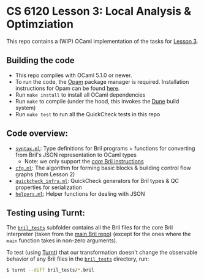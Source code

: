 # CS 6120 Lesson 3: Local Analysis & Optimziation

This repo contains a (WIP) OCaml implementation of the tasks for [Lesson 3](https://www.cs.cornell.edu/courses/cs6120/2025sp/lesson/3/).

## Building the code
- This repo compiles with OCaml 5.1.0 or newer.
- To run the code, the [Opam](https://opam.ocaml.org) package manager is required. Installation instructions for Opam can be found [here](https://opam.ocaml.org/doc/Install.html).
- Run `make install` to install all OCaml dependencies
- Run `make` to compile (under the hood, this invokes the [Dune](https://dune.build/install) build system)
- Run `make test` to run all the QuickCheck tests in this repo 

## Code overview:
- [`syntax.ml`](./lib/syntax.ml): Type definitions for Bril programs + functions for converting from Bril's JSON representation to OCaml types
  - Note: we only support the [*core* Bril instructions](https://capra.cs.cornell.edu/bril/lang/core.html)
- [`cfg.ml`](./lib/cfg.ml): The algorithm for forming basic blocks & building control flow graphs (from Lesson 2)   
- [`quickcheck_infra.ml`](./lib/quickcheck_infra.ml): QuickCheck generators for Bril types & QC properties for serialization
- [`helpers.ml`](./lib/helpers.ml): Helper functions for dealing with JSON 

## Testing using Turnt:
The [`bril_tests`](./bril_tests/) subfolder contains all the Bril files for the core Bril interpreter (taken from the [main Bril repo](https://github.com/sampsyo/bril/tree/main/test/interp/core)) (except for the ones where the `main` function takes in non-zero arguments). 

To test (using [Turnt](https://github.com/cucapra/turnt)) that our transformation doesn't change the observable behavior of any Bril files in the [`bril_tests`](./bril_tests) directory, run:
```bash
$ turnt --diff bril_tests/*.bril
```
